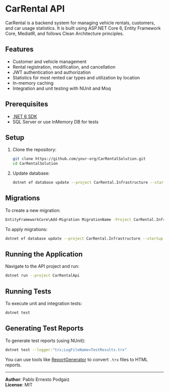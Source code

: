 
# CarRental API

CarRental is a backend system for managing vehicle rentals, customers, and car usage statistics. It is built using ASP.NET Core 6, Entity Framework Core, MediatR, and follows Clean Architecture principles.

## Features

- Customer and vehicle management
- Rental registration, modification, and cancellation
- JWT authentication and authorization
- Statistics for most rented car types and utilization by location
- In-memory caching
- Integration and unit testing with NUnit and Moq

## Prerequisites

- [.NET 6 SDK](https://dotnet.microsoft.com/download/dotnet/6.0)
- SQL Server or use InMemory DB for tests

## Setup

1. Clone the repository:
   ```bash
   git clone https://github.com/your-org/CarRentalSolution.git
   cd CarRentalSolution
   ```

2. Update database:
   ```bash
   dotnet ef database update --project CarRental.Infrastructure --startup-project CarRentalApi
   ```

## Migrations

To create a new migration:
```bash
EntityFrameworkCore\Add-Migration MigrationName -Project CarRental.Infrastructure -StartupProject CarRentalApi
```

To apply migrations:
```bash
dotnet ef database update --project CarRental.Infrastructure --startup-project CarRentalApi
```

## Running the Application

Navigate to the API project and run:
```bash
dotnet run --project CarRentalApi
```

## Running Tests

To execute unit and integration tests:
```bash
dotnet test
```

## Generating Test Reports

To generate test reports (using NUnit):
```bash
dotnet test --logger:"trx;LogFileName=TestResults.trx"
```

You can use tools like [ReportGenerator](https://github.com/danielpalme/ReportGenerator) to convert `.trx` files to HTML reports.

---

**Author**: Pablo Ernesto Podgaiz  
**License**: MIT
